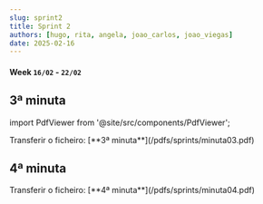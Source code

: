 ```yaml
---
slug: sprint2
title: Sprint 2
authors: [hugo, rita, angela, joao_carlos, joao_viegas]
date: 2025-02-16
---
```

#### Week `16/02` - `22/02`
## 3ª minuta

import PdfViewer from '@site/src/components/PdfViewer';

<PdfViewer src="/Documentation/pdfs/sprints/minuta03.pdf" />
Transferir o ficheiro: [**3ª minuta**](/pdfs/sprints/minuta03.pdf)

## 4ª minuta

<PdfViewer src="/Documentation/pdfs/sprints/minuta04.pdf" />
Transferir o ficheiro: [**4ª minuta**](/pdfs/sprints/minuta04.pdf)